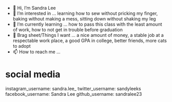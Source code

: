 - 👋 Hi, I’m Sandra Lee
- 👀 I’m interested in ... learning how to sew without pricking my finger, baking without making a mess, sitting down without shaking my leg 
- 🌱 I’m currently learning ... how to pass this class with the least amount of work, how to not get in trouble before graduation 
- 💞️ Brag sheet/Things I want ... a nice amount of money, a stable job at a respectable work place, a good GPA in college, better friends, more cats to adopt 
- 📫 How to reach me ...
# social media 
instagram_username: sandra.lee_
twitter_username: sandyleeks
facebook_username: Sandra Lee
github_username: sandralee23

<!---
sandralee23/sandralee23 is a ✨ special ✨ repository because its `README.md` (this file) appears on your GitHub profile.
You can click the Preview link to take a look at your changes.
--->
